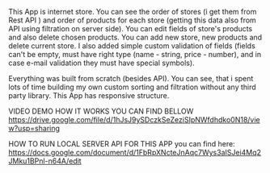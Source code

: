 This App is internet store. You can see the order of stores (i get them from Rest API ) and order of products for each store (getting this data also from API using filtration on server side). You can edit fields of store's products and also delete chosen products. You can add new store, new products and delete current store.
I also added simple custom validation of fields (fields can't be empty, must have right type (name - string, price - number), and in case e-mail validation they must have special symbols).

Everything was built from scratch (besides API). You can see, that i spent lots of time building my own custom sorting and filtration without any third party library. This App has responsive structure.

VIDEO DEMO HOW IT WORKS YOU CAN FIND BELLOW
https://drive.google.com/file/d/1hJsJ9ySDczkSeZeziSIpNWfdhdko0N18/view?usp=sharing

HOW TO RUN LOCAL SERVER API FOR THIS APP you can find here:
https://docs.google.com/document/d/1FbRpXNcteJnAqc7Wys3aISJei4Mq2JMku1BPnl-n64A/edit
